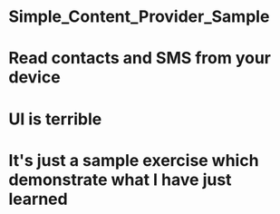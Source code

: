 # Simple_Content_Provider_Sample
# Read contacts and SMS from your device
# UI is terrible
# It's just a sample exercise which demonstrate what I have just learned
